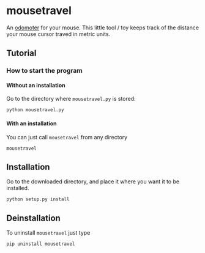 # mousetravel

An [odomoter](https://en.wikipedia.org/wiki/Odometer) for your mouse. This little tool / toy keeps track of the distance your mouse cursor traved in metric units.

## Tutorial

### How to start the program

#### Without an installation
Go to the directory where `mousetravel.py` is stored:
```
python mousetravel.py
```

#### With an installation
You can just call `mousetravel` from any directory
```
mousetravel
```

## Installation
Go to the downloaded directory, and place it where you want it to be installed.
```
python setup.py install
```

## Deinstallation
To uninstall `mousetravel` just type
```
pip uninstall mousetravel
```
